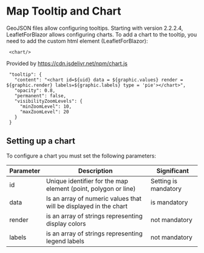 # Map Tooltip and Chart

GeoJSON files allow configuring tooltips. Starting with version 2.2.2.4, LeafletForBlazor allows configuring charts. To add a chart to the tooltip, you need to add the custom html element (LeafletForBlazor):

     <chart/>

Provided by https://cdn.jsdelivr.net/npm/chart.js

     "tooltip": {
       "content": "<chart id=${uid} data = ${graphic.values} render = ${graphic.render} labels=${graphic.labels} type = 'pie'></chart>",
       "opacity": 0.8,
       "permanent": false,
       "visibilityZoomLevels": {
         "minZoomLevel": 10,
         "maxZoomLevel": 20
       }
     }

## Setting up a chart

To configure a chart you must set the following parameters:

| Parameter | Description | Significant |
| --- | --- | --- |
| id | Unique identifier for the map element (point, polygon or line) | Setting is mandatory |
| data | Is an array of numeric values ​​that will be displayed in the chart | is mandatory |
| render | is an array of strings representing display colors | not mandatory |
| labels | is an array of strings representing legend labels | not mandatory |

